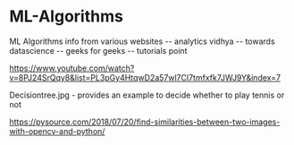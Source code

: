 # ML-Algorithms
ML Algorithms info from various websites -- analytics vidhya -- towards datascience -- geeks for geeks -- tutorials point 


https://www.youtube.com/watch?v=8PJ24SrQqy8&list=PL3pGy4HtqwD2a57wl7Cl7tmfxfk7JWJ9Y&index=7


Decisiontree.jpg - provides an example to decide whether to play tennis or not



https://pysource.com/2018/07/20/find-similarities-between-two-images-with-opencv-and-python/
